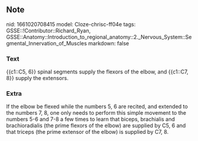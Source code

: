 ## Note
nid: 1661020708415
model: Cloze-chrisc-ff04e
tags: GSSE::!Contributor::Richard_Ryan, GSSE::Anatomy::Introduction_to_regional_anatomy::2._Nervous_System::Segmental_Innervation_of_Muscles
markdown: false

### Text
<div class="toggle">
  {{c1::C5, 6}} spinal segments supply the flexors of the elbow,
  and {{c1::C7, 8}} supply the extensors.
</div>

### Extra
<p id="2e406e5b-b964-4305-9b31-7702075b2a77" class="">If the elbow
be flexed while the numbers 5, 6 are recited, and extended to the
numbers 7, 8, one only needs to perform this simple movement to the
numbers 5-6 and 7-8 a few times to learn that biceps, brachialis
and brachioradialis (the prime flexors of the elbow) are supplied
by C5, 6 and that triceps (the prime extensor of the elbow) is
supplied by C7, 8.
